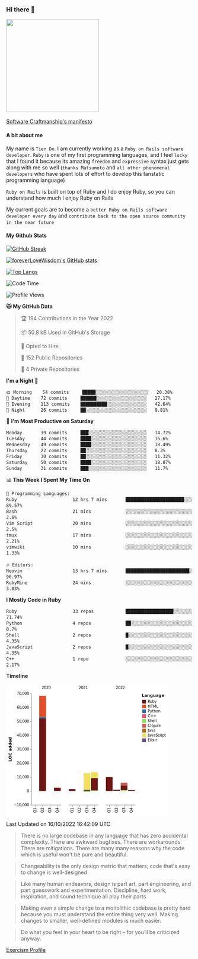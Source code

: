 ### Hi there 👋

<!--
**foreverLoveWisdom/foreverLoveWisdom** is a ✨ _special_ ✨ repository because its `README.md` (this file) appears on your GitHub profile.

Here are some ideas to get you started:

- 🔭 I’m currently working on ...
- 🌱 I’m currently learning ...
- 👯 I’m looking to collaborate on ...
- 🤔 I’m looking for help with ...
- 💬 Ask me about ...
- 📫 How to reach me: ...
- 😄 Pronouns: ...
- ⚡ Fun fact: ...
-->

<img src="https://codecondo.com/wp-content/uploads/2017/09/railslogo.png" width="250" height="250">

[Software Craftmanship's manifesto](http://manifesto.softwarecraftsmanship.org/)

#### A bit about me
My name is `Tien Do`. I am currently working as a `Ruby on Rails software developer`. `Ruby` is one of my first programming languages, and I feel `lucky` that I found it because its amazing `freedom` and `expressive` syntax just gets along with me so well (`thanks Matsumoto` and `all other phenomenal developers` who have spent lots of effort to develop this fanstatic programming language)

`Ruby on Rails` is built on top of Ruby and I do enjoy Ruby, so you can understand how much I enjoy Ruby on Rails

My current goals are to become a `better Ruby on Rails software developer every day` and `contribute back to the open source community in the near future`

#### My Github Stats

[![GitHub Streak](https://github-readme-streak-stats.herokuapp.com/?user=foreverLoveWisdom&theme=dracula)](https://git.io/streak-stats)
&nbsp;
&nbsp;

[![foreverLoveWisdom's GitHub stats](https://github-readme-stats.vercel.app/api?username=foreverLoveWisdom&show_icons=true&theme=react&count_private=true)](https://github.com/anuraghazra/github-readme-stats)

[![Top Langs](https://github-readme-stats.vercel.app/api/top-langs/?username=foreverLoveWisdom&show_icons=true&theme=vue-dark)](https://github.com/anuraghazra/github-readme-stats)

<!--START_SECTION:waka-->
![Code Time](http://img.shields.io/badge/Code%20Time-1%2C244%20hrs%2016%20mins-blue)

![Profile Views](http://img.shields.io/badge/Profile%20Views-1-blue)

**🐱 My GitHub Data** 

> 🏆 194 Contributions in the Year 2022
 > 
> 📦 50.8 kB Used in GitHub's Storage 
 > 
> 💼 Opted to Hire
 > 
> 📜 152 Public Repositories 
 > 
> 🔑 4 Private Repositories  
 > 
**I'm a Night 🦉** 

```text
🌞 Morning    54 commits     █████░░░░░░░░░░░░░░░░░░░░   20.38% 
🌆 Daytime    72 commits     ██████░░░░░░░░░░░░░░░░░░░   27.17% 
🌃 Evening    113 commits    ██████████░░░░░░░░░░░░░░░   42.64% 
🌙 Night      26 commits     ██░░░░░░░░░░░░░░░░░░░░░░░   9.81%

```
📅 **I'm Most Productive on Saturday** 

```text
Monday       39 commits     ███░░░░░░░░░░░░░░░░░░░░░░   14.72% 
Tuesday      44 commits     ████░░░░░░░░░░░░░░░░░░░░░   16.6% 
Wednesday    49 commits     ████░░░░░░░░░░░░░░░░░░░░░   18.49% 
Thursday     22 commits     ██░░░░░░░░░░░░░░░░░░░░░░░   8.3% 
Friday       30 commits     ██░░░░░░░░░░░░░░░░░░░░░░░   11.32% 
Saturday     50 commits     ████░░░░░░░░░░░░░░░░░░░░░   18.87% 
Sunday       31 commits     ███░░░░░░░░░░░░░░░░░░░░░░   11.7%

```


📊 **This Week I Spent My Time On** 

```text
💬 Programming Languages: 
Ruby                     12 hrs 7 mins       ██████████████████████░░░   89.57% 
Bash                     21 mins             ░░░░░░░░░░░░░░░░░░░░░░░░░   2.6% 
Vim Script               20 mins             ░░░░░░░░░░░░░░░░░░░░░░░░░   2.5% 
tmux                     17 mins             ░░░░░░░░░░░░░░░░░░░░░░░░░   2.21% 
vimwiki                  10 mins             ░░░░░░░░░░░░░░░░░░░░░░░░░   1.33%

🔥 Editors: 
Neovim                   13 hrs 7 mins       ████████████████████████░   96.97% 
RubyMine                 24 mins             ░░░░░░░░░░░░░░░░░░░░░░░░░   3.03%

```

**I Mostly Code in Ruby** 

```text
Ruby                     33 repos            ██████████████████░░░░░░░   71.74% 
Python                   4 repos             ██░░░░░░░░░░░░░░░░░░░░░░░   8.7% 
Shell                    2 repos             █░░░░░░░░░░░░░░░░░░░░░░░░   4.35% 
JavaScript               2 repos             █░░░░░░░░░░░░░░░░░░░░░░░░   4.35% 
C++                      1 repo              ░░░░░░░░░░░░░░░░░░░░░░░░░   2.17%

```


**Timeline**

![Chart not found](https://raw.githubusercontent.com/foreverLoveWisdom/foreverLoveWisdom/main/charts/bar_graph.png) 


 Last Updated on 16/10/2022 16:42:09 UTC
<!--END_SECTION:waka-->


> There is no large codebase in any language that has zero accidental complexity. There are awkward bugfixes. There are workarounds. There are mitigations.
> There are many many reasons why the code which is useful won't be pure and beautiful.

> Changeability is the only design metric that matters; code that's easy to change is well-designed

> Like many human endeavors, design is part art, part engineering, and part guesswork and experimentation. Discipline, hard work, inspiration, and sound technique all play their parts

> Mak­ing even a sim­ple change to a mono­lith­ic code­base is pret­ty hard because you must under­stand the entire thing very well. Mak­ing changes to small­er, well-defined mod­ules is much easier.
 
 > Do what you feel in your heart to be right – for you’ll be criticized anyway.
 
[Exercism Profile](https://exercism.org/profiles/foreverLoveWisdom)

